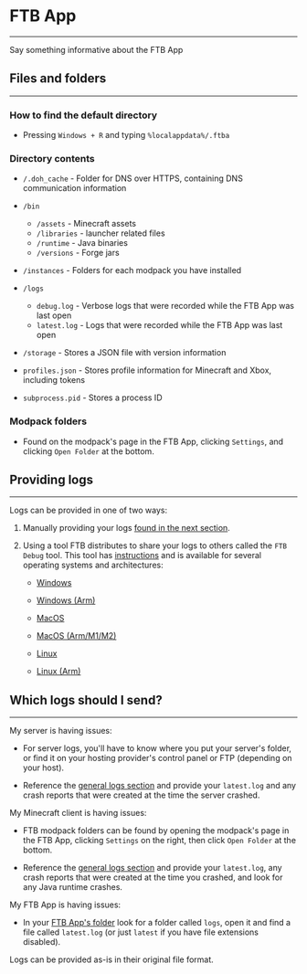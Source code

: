 # FTB App

-----

Say something informative about the FTB App

## Files and folders

-----

### How to find the default directory

- Pressing `Windows + R` and typing `%localappdata%/.ftba`

### Directory contents

- `/.doh_cache` - Folder for DNS over HTTPS, containing DNS communication information

- `/bin`
    - `/assets` - Minecraft assets
    - `/libraries` - launcher related files
    - `/runtime` - Java binaries
    - `/versions` - Forge jars

- `/instances` - Folders for each modpack you have installed

- `/logs`
    - `debug.log` - Verbose logs that were recorded while the FTB App was last open
    - `latest.log` - Logs that were recorded while the FTB App was last open
    
- `/storage` - Stores a JSON file with version information
- `profiles.json` - Stores profile information for Minecraft and Xbox, including tokens
- `subprocess.pid` - Stores a process ID

### Modpack folders

- Found on the modpack's page in the FTB App, clicking `Settings`, and clicking `Open Folder` at the bottom.

## Providing logs

-----

Logs can be provided in one of two ways:

1. Manually providing your logs [found in the next section](#which-logs-should-i-send).

2. Using a tool FTB distributes to share your logs to others called the `FTB Debug` tool. This tool has [instructions](https://go.ftb.team/ftbdbg-support) and is available for several operating systems and architectures:

    - [Windows](https://dist.creeper.host/tools/ftb-debug/ftb-debug.exe)

    - [Windows (Arm)](https://dist.creeper.host/tools/ftb-debug/ftb-debug-arm64.exe)

    - [MacOS](https://dist.creeper.host/tools/ftb-debug/ftb-debug-macos)

    - [MacOS (Arm/M1/M2)](https://dist.creeper.host/tools/ftb-debug/ftb-debug-macos-arm64)

    - [Linux](https://dist.creeper.host/tools/ftb-debug/ftb-debug-linux)

    - [Linux (Arm)](https://dist.creeper.host/tools/ftb-debug/ftb-debug-linux-arm)

## Which logs should I send?

-----

My server is having issues:

- For server logs, you'll have to know where you put your server's folder, or find it on your hosting provider's control panel or FTP (depending on your host).

- Reference the [general logs section](debugging.md#logs) and provide your `latest.log` and any crash reports that were created at the time the server crashed.

My Minecraft client is having issues:

- FTB modpack folders can be found by opening the modpack's page in the FTB App, clicking `Settings` on the right, then click `Open Folder` at the bottom.

- Reference the [general logs section](debugging.md#logs) and provide your `latest.log`, any crash reports that were created at the time you crashed, and look for any Java runtime crashes.

My FTB App is having issues:

- In your [FTB App's folder](#how-to-find-the-default-directory) look for a folder called `logs`, open it and find a file called `latest.log` (or just `latest` if you have file extensions disabled).

Logs can be provided as-is in their original file format.

